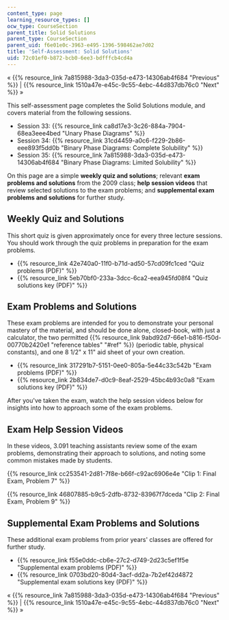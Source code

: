 ```yaml
---
content_type: page
learning_resource_types: []
ocw_type: CourseSection
parent_title: Solid Solutions
parent_type: CourseSection
parent_uid: f6e01e0c-3963-e495-1396-598462ae7d02
title: 'Self-Assessment: Solid Solutions'
uid: 72c01ef0-b872-bcb0-6ee3-bdfffcb4cd4a
---
```


« {{% resource_link 7a815988-3da3-035d-e473-14306ab4f684 "Previous" %}} | {{% resource_link 1510a47e-e45c-9c55-4ebc-44d837db76c0 "Next" %}} »

This self-assessment page completes the Solid Solutions module, and covers material from the following sessions.

*   Session 33: {{% resource_link ca8d17e3-3c26-884a-7904-68ea3eee4bed "Unary Phase Diagrams" %}}
*   Session 34: {{% resource_link 31cd4459-a0c6-f229-2b86-eee893f5dd0b "Binary Phase Diagrams: Complete Solubility" %}}
*   Session 35: {{% resource_link 7a815988-3da3-035d-e473-14306ab4f684 "Binary Phase Diagrams: Limited Solubility" %}}

On this page are a simple **weekly quiz and solutions**; relevant **exam problems and solutions** from the 2009 class; **help session videos** that review selected solutions to the exam problems; and **supplemental exam problems and solutions** for further study.

Weekly Quiz and Solutions
-------------------------

This short quiz is given approximately once for every three lecture sessions. You should work through the quiz problems in preparation for the exam problems.

*   {{% resource_link 42e740a0-11f0-b71d-ad50-57cd09fc1ced "Quiz problems (PDF)" %}}
*   {{% resource_link 5eb70bf0-233a-3dcc-6ca2-eea945fd08f4 "Quiz solutions key (PDF)" %}}

Exam Problems and Solutions
---------------------------

These exam problems are intended for you to demonstrate your personal mastery of the material, and should be done alone, closed-book, with just a calculator, the two permitted {{% resource_link 9abd92d7-66e1-b816-f50d-00770b2420e1 "reference tables" "#ref" %}} (periodic table, physical constants), and one 8 1/2" x 11" aid sheet of your own creation.

*   {{% resource_link 317291b7-5151-0ee0-805a-5e44c33c542b "Exam problems (PDF)" %}}
*   {{% resource_link 2b834de7-d0c9-8eaf-2529-45bc4b93c0a8 "Exam solutions key (PDF)" %}}

After you've taken the exam, watch the help session videos below for insights into how to approach some of the exam problems.

Exam Help Session Videos
------------------------

In these videos, 3.091 teaching assistants review some of the exam problems, demonstrating their approach to solutions, and noting some common mistakes made by students.

{{% resource_link cc253541-2d81-7f8e-b66f-c92ac6906e4e "Clip 1: Final Exam, Problem 7" %}}

{{% resource_link 46807885-b9c5-2dfb-8732-83967f7dceda "Clip 2: Final Exam, Problem 9" %}}

Supplemental Exam Problems and Solutions
----------------------------------------

These additional exam problems from prior years' classes are offered for further study.

*   {{% resource_link f55e0ddc-cb6e-27c2-d749-2d23c5ef1f5e "Supplemental exam problems (PDF)" %}}
*   {{% resource_link 0703bd20-80d4-3acf-dd2a-7b2ef42d4872 "Supplemental exam solutions key (PDF)" %}}

« {{% resource_link 7a815988-3da3-035d-e473-14306ab4f684 "Previous" %}} | {{% resource_link 1510a47e-e45c-9c55-4ebc-44d837db76c0 "Next" %}} »